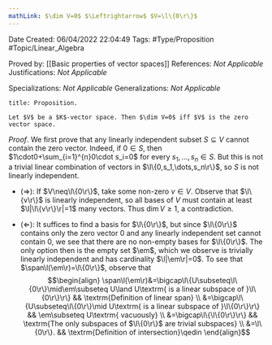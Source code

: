```yaml
---
mathLink: $\dim V=0$ $\Leftrightarrow$ $V=\l\{0\r\}$
---
```


<div class="topSpace"></div>

Date Created: 06/04/2022 22:04:49
Tags: #Type/Proposition #Topic/Linear_Algebra

Proved by: [[Basic properties of vector spaces]]
References: _Not Applicable_
Justifications: _Not Applicable_

Specializations: _Not Applicable_
Generalizations: _Not Applicable_

``` ad-Proposition
title: Proposition.

Let $V$ be a $K$-vector space. Then $\dim V=0$ iff $V$ is the zero vector space.

```

_Proof_. We first prove that any linearly independent subset $S\subseteq V$ cannot contain the zero vector. Indeed, if $0\in S$, then $1\cdot0+\sum_{i=1}^{n}0\cdot s_i=0$ for every $s_1,\dots,s_n\in S$. But this is not a trivial linear combination of vectors in $\l\{0,s_1,\dots,s_n\r\}$, so $S$ is not linearly independent.
* ($\Rightarrow$): If $V\neq\l\{0\r\}$, take some non-zero $v\in V$. Observe that $\l\{v\r\}$ is linearly independent, so all bases of $V$ must contain at least $\l|\l\{v\r\}\r|=1$ many vectors. Thus $\dim V\geq1$, a contradiction.

* ($\Leftarrow$): It suffices to find a basis for $\l\{0\r\}$, but since $\l\{0\r\}$ contains only the zero vector $0$ and any linearly independent set cannot contain $0$, we see that there are no non-empty bases for $\l\{0\r\}$. The only option then is the empty set $\em$, which we observe is trivially linearly independent and has cardinality $\l|\em\r|=0$. To see that $\span\l(\em\r)=\l\{0\r\}$, observe that
$$\begin{align}
    \span\l(\em\r)&=\bigcap\l\{U\subseteq\l\{0\r\}\mid\em\subseteq U\land U\textrm{ is a linear subspace of }\l\{0\r\}\r\} && \textrm{Definition of linear span} \\
    &=\bigcap\l\{U\subseteq\l\{0\r\}\mid U\textrm{ is a linear subspace of }\l\{0\r\}\r\} && \em\subseteq U\textrm{ vacuously} \\
    &=\bigcap\l\{\l\{0\r\}\r\} && \textrm{The only subspaces of $\l\{0\r\}$ are trivial subspaces} \\
    &=\l\{0\r\}. && \textrm{Definition of intersection}\qedin
\end{align}$$
